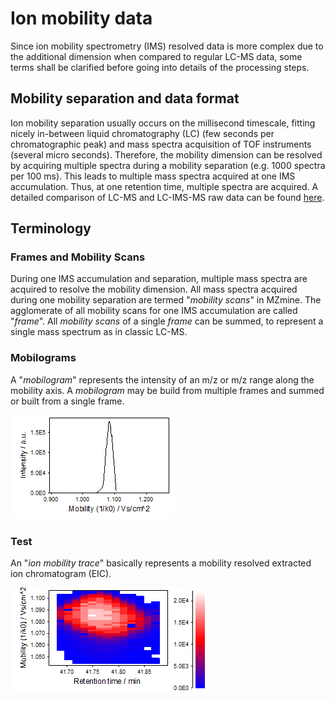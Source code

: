 # Ion mobility data

Since ion mobility spectrometry (IMS) resolved data is more complex due to the additional dimension
when compared to regular LC-MS data, some terms shall be clarified before going into details of the
processing steps.

## Mobility separation and data format

Ion mobility separation usually occurs on the millisecond timescale, fitting nicely in-between
liquid chromatography (LC) (few seconds per chromatographic peak) and mass spectra acquisition of
TOF instruments (several micro seconds). Therefore, the mobility dimension can be resolved by
acquiring multiple spectra during a mobility separation (e.g. 1000 spectra per 100 ms). This leads
to multiple mass spectra acquired at one IMS accumulation. Thus, at one retention time, multiple
spectra are acquired. A detailed comparison of LC-MS and LC-IMS-MS raw data can be
found [here](lc-ms-and-lc-ims-ms-data-comparison.md).

## Terminology

### Frames and Mobility Scans

During one IMS accumulation and separation, multiple mass spectra are acquired to resolve the
mobility dimension. All mass spectra acquired during one mobility separation are termed "_mobility
scans_" in MZmine. The agglomerate of all mobility scans for one IMS accumulation are called
"_frame_". All _mobility scans_ of a single _frame_ can be summed, to represent a single mass
spectrum as in classic LC-MS.

### Mobilograms

A "_mobilogram_" represents the intensity of an m/z or m/z range along the mobility axis. A
_mobilogram_ may be build from multiple frames and summed or built from a single frame.

![mobilogram](mobilogram.png)

### Test

An "_ion mobility trace_" basically represents a mobility resolved extracted ion chromatogram (EIC).

![trace](trace.png)
